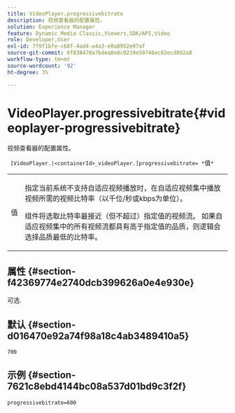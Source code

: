 ```yaml
---
title: VideoPlayer.progressivebitrate
description: 视频查看器的配置属性。
solution: Experience Manager
feature: Dynamic Media Classic,Viewers,SDK/API,Video
role: Developer,User
exl-id: 7f9f1bfe-c68f-4ad4-a4a3-e0a8952e07af
source-git-commit: 6f838470a7bdea8e8c0219e59746ec82ecd802a8
workflow-type: tm+mt
source-wordcount: '92'
ht-degree: 3%

---
```


# VideoPlayer.progressivebitrate{#videoplayer-progressivebitrate}

视频查看器的配置属性。

` [VideoPlayer.|<containerId>_videoPlayer.]progressivebitrate= *`值`*`

<table id="table_C616483932C2482CA9794DDD7313FD7C"> 
 <tbody> 
  <tr> 
   <td colname="col1"> <p> <span class="codeph">值</span> </p> </td> 
   <td colname="col2"> <p> 指定当前系统不支持自适应视频播放时，在自适应视频集中播放视频所需的视频比特率（以千位/秒或kbps为单位）。 </p> <p>组件将选取比特率最接近（但不超过）指定值的视频流。 如果自适应视频集中的所有视频流都具有高于指定值的品质，则逻辑会选择品质最低的比特率。 </p> </td> 
  </tr> 
 </tbody> 
</table>

## 属性 {#section-f42369774e2740dcb399626a0e4e930e}

可选.

## 默认 {#section-d016470e92a74f98a18c4ab3489410a5}

`700`

## 示例 {#section-7621c8ebd4144bc08a537d01bd9c3f2f}

```
progressivebitrate=600
```
